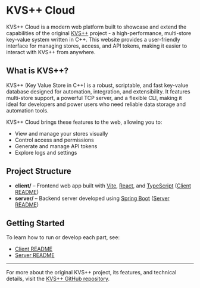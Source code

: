 # KVS++ Cloud

KVS++ Cloud is a modern web platform built to showcase and extend the capabilities of the original [KVS++](https://github.com/awesohame/kvsplusplus) project - a high-performance, multi-store key-value system written in C++. This website provides a user-friendly interface for managing stores, access, and API tokens, making it easier to interact with KVS++ from anywhere.

## What is KVS++?
KVS++ (Key Value Store in C++) is a robust, scriptable, and fast key-value database designed for automation, integration, and extensibility. It features multi-store support, a powerful TCP server, and a flexible CLI, making it ideal for developers and power users who need reliable data storage and automation tools.

KVS++ Cloud brings these features to the web, allowing you to:
- View and manage your stores visually
- Control access and permissions
- Generate and manage API tokens
- Explore logs and settings

## Project Structure

- **client/** – Frontend web app built with [Vite](https://vitejs.dev/), [React](https://react.dev/), and [TypeScript](https://www.typescriptlang.org/) ([Client README](./client/README.md))
- **server/** – Backend server developed using [Spring Boot](https://spring.io/projects/spring-boot) ([Server README](./server/README.md))

## Getting Started
To learn how to run or develop each part, see:
- [Client README](./client/README.md)
- [Server README](./server/README.md)

---

For more about the original KVS++ project, its features, and technical details, visit the [KVS++ GitHub repository](https://github.com/awesohame/kvsplusplus).
